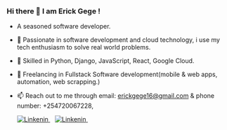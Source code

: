 ### Hi there 👋 I am Erick Gege !
- A seasoned software developer.
- 👀 Passionate in software development and cloud technology, i use my tech enthusiasm to solve real world problems.
- 🌱 Skilled in Python, Django, JavaScript, React, Google Cloud.
- 💞️ Freelancing in Fullstack Software development(mobile & web apps, automation, web scrapping.) 
- 📫 Reach out to me through email: erickgege16@gmail.com & phone number: +254720067228,

  <p>
    <a href="https://twitter.com/gegerick">
         <img src="https://img.shields.io/badge/Twitter-0077B5?style=for-the-badge&logo=twitter&logoColor=white" alt="Linkenin">
  </a>&ensp; 
  <a href="https://www.linkedin.com/in/erick-gege/">
      <img src="https://img.shields.io/badge/LinkedIn-0077B5?style=for-the-badge&logo=linkedin&logoColor=white" alt="Linkenin">
  </a>&ensp; 
  </p>

<!---
erick16-max/erick16-max is a ✨ special ✨ repository because its `README.md` (this file) appears on your GitHub profile.
You can click the Preview link to take a look at your changes.
--->
